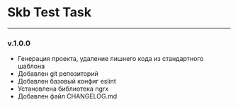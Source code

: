 # Skb Test Task

---

### v.1.0.0

- Генерация проекта, удаление лишнего кода из стандартного шаблона
- Добавлен git репозиторий
- Добавлен базовый конфиг eslint
- Установлена библиотека ngrx
- Добавлен файл CHANGELOG.md
